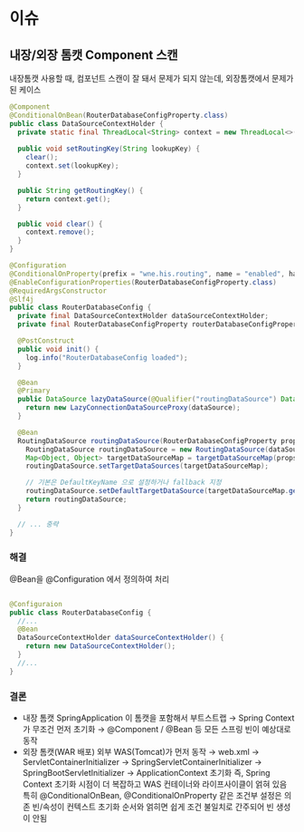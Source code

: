 # 이슈
## 내장/외장 톰캣 Component 스캔
내장톰캣 사용할 때, 컴포넌트 스캔이 잘 돼서 문제가 되지 않는데, 외장톰캣에서 문제가 된 케이스

```java
@Component
@ConditionalOnBean(RouterDatabaseConfigProperty.class)
public class DataSourceContextHolder {
  private static final ThreadLocal<String> context = new ThreadLocal<>();
  
  public void setRoutingKey(String lookupKey) {
    clear();
    context.set(lookupKey);
  }

  public String getRoutingKey() {
    return context.get();
  }

  public void clear() {
    context.remove();
  }
}

@Configuration
@ConditionalOnProperty(prefix = "wne.his.routing", name = "enabled", havingValue = "true")
@EnableConfigurationProperties(RouterDatabaseConfigProperty.class)
@RequiredArgsConstructor
@Slf4j
public class RouterDatabaseConfig {
  private final DataSourceContextHolder dataSourceContextHolder;
  private final RouterDatabaseConfigProperty routerDatabaseConfigProperty;

  @PostConstruct
  public void init() {
    log.info("RouterDatabaseConfig loaded");
  }

  @Bean
  @Primary
  public DataSource lazyDataSource(@Qualifier("routingDataSource") DataSource dataSource) {
    return new LazyConnectionDataSourceProxy(dataSource);
  }

  @Bean
  RoutingDataSource routingDataSource(RouterDatabaseConfigProperty props) {
    RoutingDataSource routingDataSource = new RoutingDataSource(dataSourceContextHolder, routerDatabaseConfigProperty);
    Map<Object, Object> targetDataSourceMap = targetDataSourceMap(props);
    routingDataSource.setTargetDataSources(targetDataSourceMap);

    // 기본은 DefaultKeyName 으로 설정하거나 fallback 지정
    routingDataSource.setDefaultTargetDataSource(targetDataSourceMap.get(routerDatabaseConfigProperty.getDefaultKeyName()));
    return routingDataSource;
  }

  // ... 중략
}
```
### 해결
@Bean을 @Configuration 에서 정의하여 처리
```java

@Configuraion
public class RouterDatabaseConfig {
  //...
  @Bean
  DataSourceContextHolder dataSourceContextHolder() {
    return new DataSourceContextHolder();
  }
  //...
}
```
### 결론
- 내장 톰캣
SpringApplication 이 톰캣을 포함해서 부트스트랩 → Spring Context가 무조건 먼저 초기화 → @Component / @Bean 등 모든 스프링 빈이 예상대로 동작
- 외장 톰캣(WAR 배포)
외부 WAS(Tomcat)가 먼저 동작 → web.xml → ServletContainerInitializer → SpringServletContainerInitializer → SpringBootServletInitializer → ApplicationContext 초기화
즉, Spring Context 초기화 시점이 더 복잡하고 WAS 컨테이너와 라이프사이클이 얽혀 있음
특히 @ConditionalOnBean, @ConditionalOnProperty 같은 조건부 설정은 의존 빈/속성이 컨텍스트 초기화 순서와 얽히면 쉽게 조건 불일치로 간주되어 빈 생성이 안됨